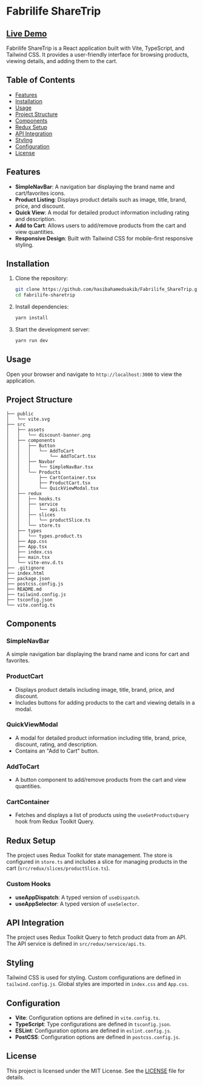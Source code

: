 # Fabrilife ShareTrip

## [Live Demo](https://fabrilife-share-trip.vercel.app/)

Fabrilife ShareTrip is a React application built with Vite, TypeScript, and Tailwind CSS. It provides a user-friendly interface for browsing products, viewing details, and adding them to the cart.

## Table of Contents

- [Features](#features)
- [Installation](#installation)
- [Usage](#usage)
- [Project Structure](#project-structure)
- [Components](#components)
- [Redux Setup](#redux-setup)
- [API Integration](#api-integration)
- [Styling](#styling)
- [Configuration](#configuration)
- [License](#license)

## Features

- **SimpleNavBar**: A navigation bar displaying the brand name and cart/favorites icons.
- **Product Listing**: Displays product details such as image, title, brand, price, and discount.
- **Quick View**: A modal for detailed product information including rating and description.
- **Add to Cart**: Allows users to add/remove products from the cart and view quantities.
- **Responsive Design**: Built with Tailwind CSS for mobile-first responsive styling.

## Installation

1. Clone the repository:

   ```sh
   git clone https://github.com/hasibahamedsakib/Fabrilife_ShareTrip.git
   cd fabrilife-sharetrip
   ```

2. Install dependencies:

   ```sh
   yarn install
   ```

3. Start the development server:
   ```sh
   yarn run dev
   ```

## Usage

Open your browser and navigate to `http://localhost:3000` to view the application.

## Project Structure

```plaintext
├── public
│   └── vite.svg
├── src
│   ├── assets
│   │   └── discount-banner.png
│   ├── components
│   │   ├── Button
│   │   │   └── AddToCart
│   │   │       └── AddToCart.tsx
│   │   ├── Navbar
│   │   │   └── SimpleNavBar.tsx
│   │   └── Products
│   │       ├── CartContainer.tsx
│   │       ├── ProductCart.tsx
│   │       └── QuickViewModal.tsx
│   ├── redux
│   │   ├── hooks.ts
│   │   ├── service
│   │   │   └── api.ts
│   │   ├── slices
│   │   │   └── productSlice.ts
│   │   └── store.ts
│   ├── types
│   │   └── types.product.ts
│   ├── App.css
│   ├── App.tsx
│   ├── index.css
│   ├── main.tsx
│   └── vite-env.d.ts
├── .gitignore
├── index.html
├── package.json
├── postcss.config.js
├── README.md
├── tailwind.config.js
├── tsconfig.json
└── vite.config.ts
```

## Components

### SimpleNavBar

A simple navigation bar displaying the brand name and icons for cart and favorites.

### ProductCart

- Displays product details including image, title, brand, price, and discount.
- Includes buttons for adding products to the cart and viewing details in a modal.

### QuickViewModal

- A modal for detailed product information including title, brand, price, discount, rating, and description.
- Contains an "Add to Cart" button.

### AddToCart

- A button component to add/remove products from the cart and view quantities.

### CartContainer

- Fetches and displays a list of products using the `useGetProductsQuery` hook from Redux Toolkit Query.

## Redux Setup

The project uses Redux Toolkit for state management. The store is configured in `store.ts` and includes a slice for managing products in the cart (`src/redux/slices/productSlice.ts`).

### Custom Hooks

- **useAppDispatch**: A typed version of `useDispatch`.
- **useAppSelector**: A typed version of `useSelector`.

## API Integration

The project uses Redux Toolkit Query to fetch product data from an API. The API service is defined in `src/redux/service/api.ts`.

## Styling

Tailwind CSS is used for styling. Custom configurations are defined in `tailwind.config.js`. Global styles are imported in `index.css` and `App.css`.

## Configuration

- **Vite**: Configuration options are defined in `vite.config.ts`.
- **TypeScript**: Type configurations are defined in `tsconfig.json`.
- **ESLint**: Configuration options are defined in `eslint.config.js`.
- **PostCSS**: Configuration options are defined in `postcss.config.js`.

## License

This project is licensed under the MIT License. See the [LICENSE](LICENSE) file for details.
